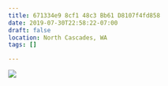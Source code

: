 ```yaml
---
title: 671334e9 8cf1 48c3 Bb61 D8107f4fd858
date: 2019-07-30T22:58:22-07:00
draft: false
location: North Cascades, WA
tags: []

---
```



[![](https://d17enza3bfujl8.cloudfront.net/L1010151_02.jpg)](/img/l1010151_02)

